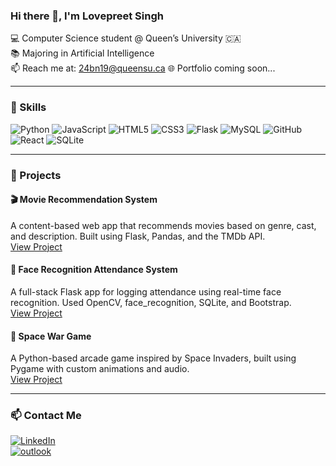 ### Hi there 👋, I'm Lovepreet Singh

💻 Computer Science student @ Queen’s University 🇨🇦  
📚 Majoring in Artificial Intelligence  
📫 Reach me at: 24bn19@queensu.ca 
🌐 Portfolio coming soon...

---

### 🔧 Skills
![Python](https://img.shields.io/badge/-Python-black?style=flat&logo=python)
![JavaScript](https://img.shields.io/badge/-JavaScript-black?style=flat&logo=javascript)
![HTML5](https://img.shields.io/badge/-HTML5-E34F26?style=flat&logo=html5)
![CSS3](https://img.shields.io/badge/-CSS3-1572B6?style=flat&logo=css3)
![Flask](https://img.shields.io/badge/-Flask-000000?style=flat&logo=flask)
![MySQL](https://img.shields.io/badge/-MySQL-4479A1?style=flat&logo=mysql)
![GitHub](https://img.shields.io/badge/-GitHub-181717?style=flat&logo=github)
![React](https://img.shields.io/badge/-React-20232A?style=flat&logo=react)
![SQLite](https://img.shields.io/badge/-SQLite-003B57?style=flat&logo=sqlite)

---

### 🚀 Projects

#### 🎬 Movie Recommendation System
A content-based web app that recommends movies based on genre, cast, and description. Built using Flask, Pandas, and the TMDb API.  
[View Project](https://github.com/Love20498604/Movie-recommendation-system)

#### 🧠 Face Recognition Attendance System
A full-stack Flask app for logging attendance using real-time face recognition. Used OpenCV, face_recognition, SQLite, and Bootstrap.  
[View Project](https://github.com/Love20498604/Face-Attendance-System)

#### 🌌 Space War Game
A Python-based arcade game inspired by Space Invaders, built using Pygame with custom animations and audio.  
[View Project](https://github.com/Love20498604/Space-War)

---

### 📫 Contact Me
[![LinkedIn](https://img.shields.io/badge/-LinkedIn-0077B5?style=flat&logo=linkedin&logoColor=white)](https://www.linkedin.com/in/love-24bn19)  
[![outlook](https://img.shields.io/badge/-Email-red?style=flat&logo=gmail&logoColor=white)](mailto:24bn19@queensu.cal)
